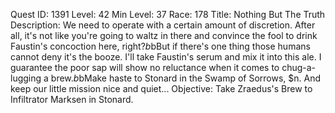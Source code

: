 Quest ID: 1391
Level: 42
Min Level: 37
Race: 178
Title: Nothing But The Truth
Description: We need to operate with a certain amount of discretion. After all, it's not like you're going to waltz in there and convince the fool to drink Faustin's concoction here, right?$b$bBut if there's one thing those humans cannot deny it's the booze. I'll take Faustin's serum and mix it into this ale. I guarantee the poor sap will show no reluctance when it comes to chug-a-lugging a brew.$b$bMake haste to Stonard in the Swamp of Sorrows, $n. And keep our little mission nice and quiet...
Objective: Take Zraedus's Brew to Infiltrator Marksen in Stonard.
